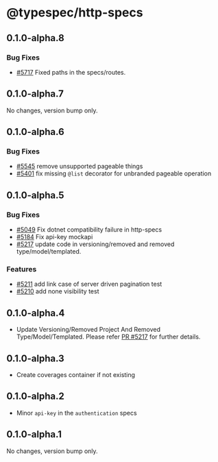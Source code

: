 # @typespec/http-specs

## 0.1.0-alpha.8

### Bug Fixes

- [#5717](https://github.com/microsoft/typespec/pull/5717) Fixed paths in the specs/routes.

## 0.1.0-alpha.7

No changes, version bump only.

## 0.1.0-alpha.6

### Bug Fixes

- [#5545](https://github.com/microsoft/typespec/pull/5545) remove unsupported pageable things
- [#5401](https://github.com/microsoft/typespec/pull/5401) fix missing `@list` decorator for unbranded pageable operation


## 0.1.0-alpha.5

### Bug Fixes

- [#5049](https://github.com/microsoft/typespec/pull/5049) Fix dotnet compatibility failure in http-specs
- [#5184](https://github.com/microsoft/typespec/pull/5184) Fix api-key mockapi
- [#5217](https://github.com/microsoft/typespec/pull/5217) update code in versioning/removed and removed type/model/templated.

### Features

- [#5211](https://github.com/microsoft/typespec/pull/5211) add link case of server driven pagination test
- [#5210](https://github.com/microsoft/typespec/pull/5210) add none visibility test


## 0.1.0-alpha.4

- Update Versioning/Removed Project And Removed Type/Model/Templated. Please refer [PR #5217](https://github.com/microsoft/typespec/pull/5217) for further details.

## 0.1.0-alpha.3

- Create coverages container if not existing

## 0.1.0-alpha.2

- Minor `api-key` in the `authentication` specs

## 0.1.0-alpha.1

No changes, version bump only.
